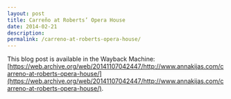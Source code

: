 ```yaml
---
layout: post
title: Carreño at Roberts’ Opera House
date: 2014-02-21
description:
permalink: /carreno-at-roberts-opera-house/
---
```


This blog post is available in the Wayback Machine: [https://web.archive.org/web/20141107042447/http://www.annakijas.com/carreno-at-roberts-opera-house/](https://web.archive.org/web/20141107042447/http://www.annakijas.com/carreno-at-roberts-opera-house/).